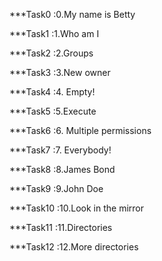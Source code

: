 ***Task0 :0.My name is Betty

***Task1 :1.Who am I

***Task2 :2.Groups

***Task3 :3.New owner

***Task4 :4. Empty!

***Task5 :5.Execute

***Task6 :6. Multiple permissions

***Task7 :7. Everybody!

***Task8 :8.James Bond

***Task9 :9.John Doe

***Task10 :10.Look in the mirror

***Task11 :11.Directories

***Task12 :12.More directories


